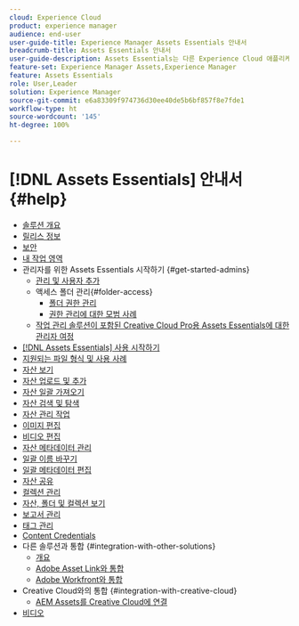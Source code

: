 ```yaml
---
cloud: Experience Cloud
product: experience manager
audience: end-user
user-guide-title: Experience Manager Assets Essentials 안내서
breadcrumb-title: Assets Essentials 안내서
user-guide-description: Assets Essentials는 다른 Experience Cloud 애플리케이션 내에서 작동하는 간단한 자산 관리 솔루션입니다.
feature-set: Experience Manager Assets,Experience Manager
feature: Assets Essentials
role: User,Leader
solution: Experience Manager
source-git-commit: e6a83309f974736d30ee40de5b6bf857f8e7fde1
workflow-type: ht
source-wordcount: '145'
ht-degree: 100%

---
```



# [!DNL Assets Essentials] 안내서 {#help}

+ [솔루션 개요](introduction.md)
+ [릴리스 정보](release-notes.md)
+ [보안](security-overview.md)
+ [내 작업 영역](my-workspace.md)
+ 관리자를 위한 Assets Essentials 시작하기 {#get-started-admins}
   + [관리 및 사용자 추가](deploy-administer.md)
   + 액세스 폴더 관리{#folder-access}
      + [폴더 권한 관리](manage-permissions.md)
      + [권한 관리에 대한 모범 사례](permission-management-best-practices.md)
   + [작업 관리 솔루션이 포함된 Creative Cloud Pro용 Assets Essentials에 대한 관리자 여정](assets-essentials-cc-pro-work-management-admin-journey.md)
+ [ [!DNL Assets Essentials] 사용 시작하기](get-started.md)
+ [지원되는 파일 형식 및 사용 사례](supported-file-formats.md)
+ [자산 보기](navigate-view.md)
+ [자산 업로드 및 추가](add-delete.md)
+ [자산 일괄 가져오기](bulk-import-assets-view.md)
+ [자산 검색 및 탐색](search.md)
+ [자산 관리 작업](manage-organize.md)
+ [이미지 편집](edit-images.md)
+ [비디오 편집](edit-videos.md)
+ [자산 메타데이터 관리](metadata.md)
+ [일괄 이름 바꾸기](bulk-rename.md)
+ [일괄 메타데이터 편집](/help/using/bulk-metadata-edit.md)
+ [자산 공유](share-links-for-assets.md)
+ [컬렉션 관리](manage-collections.md)
+ [자산, 폴더 및 컬렉션 보기](manage-notifications.md)
+ [보고서 관리](manage-reports.md)
+ [태그 관리](tagging-management.md)
+ [Content Credentials](/help/using/content-credentials.md)
+ 다른 솔루션과 통합 {#integration-with-other-solutions}
   + [개요](integration.md)
   + [Adobe Asset Link와 통합](integrate-with-creative-cloud.md)
   + [Adobe Workfront와 통합](integrate-with-workfront.md)
+ Creative Cloud와의 통합 {#integration-with-creative-cloud}
   + [AEM Assets를 Creative Cloud에 연결](connect-assets-with-creative-cloud.md)
+ [비디오](https://experienceleague.adobe.com/docs/experience-manager-learn/assets-essentials/overview.html)

